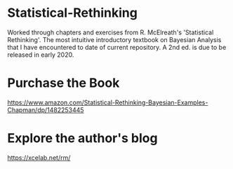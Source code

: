 # Statistical-Rethinking
Worked through chapters and exercises from R. McElreath's 'Statistical Rethinking'. The most intuitive introductory
textbook on Bayesian Analysis that I have encountered to date of current repository. A 2nd ed. is due to be released in early 2020. 

# Purchase the Book
https://www.amazon.com/Statistical-Rethinking-Bayesian-Examples-Chapman/dp/1482253445

# Explore the author's blog
https://xcelab.net/rm/
